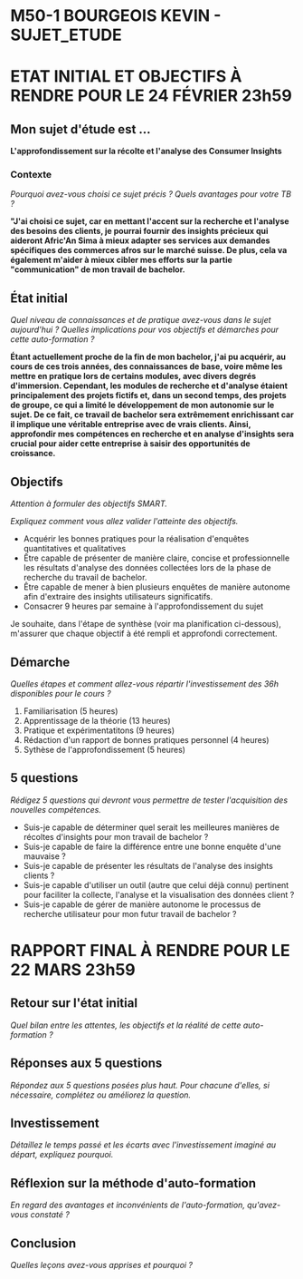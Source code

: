 # M50-1 BOURGEOIS KEVIN - SUJET_ETUDE

# ETAT INITIAL ET OBJECTIFS À RENDRE POUR LE 24 FÉVRIER 23h59

## Mon sujet d'étude est ...

**L'approfondissement sur la récolte et l'analyse des Consumer Insights**

### Contexte

_Pourquoi avez-vous choisi ce sujet précis ? Quels avantages pour votre TB ?_

**"J'ai choisi ce sujet, car en mettant l'accent sur la recherche et l'analyse des besoins des clients, je pourrai fournir des insights précieux qui aideront Afric'An Sima à mieux adapter ses services aux demandes spécifiques des commerces afros sur le marché suisse. De plus, cela va également m'aider à mieux cibler mes efforts sur la partie "communication" de mon travail de bachelor.**

## État initial

_Quel niveau de connaissances et de pratique avez-vous dans le sujet aujourd'hui ? Quelles implications pour vos objectifs et démarches pour cette auto-formation ?_

**Étant actuellement proche de la fin de mon bachelor, j'ai pu acquérir, au cours de ces trois années, des connaissances de base, voire même les mettre en pratique lors de certains modules, avec divers degrés d'immersion. Cependant, les modules de recherche et d'analyse étaient principalement des projets fictifs et, dans un second temps, des projets de groupe, ce qui a limité le développement de mon autonomie sur le sujet. De ce fait, ce travail de bachelor sera extrêmement enrichissant car il implique une véritable entreprise avec de vrais clients. Ainsi, approfondir mes compétences en recherche et en analyse d'insights sera crucial pour aider cette entreprise à saisir des opportunités de croissance.**

## Objectifs

_Attention à formuler des objectifs SMART._

_Expliquez comment vous allez valider l'atteinte des objectifs._

- Acquérir les bonnes pratiques pour la réalisation d'enquêtes quantitatives et qualitatives
- Être capable de présenter de manière claire, concise et professionnelle les résultats d'analyse des données collectées lors de la phase de recherche du travail de bachelor.
- Être capable de mener à bien plusieurs enquêtes de manière autonome afin d'extraire des insights utilisateurs significatifs.
- Consacrer 9 heures par semaine à l'approfondissement du sujet

Je souhaite, dans l'étape de synthèse (voir ma planification ci-dessous), m'assurer que chaque objectif à été rempli et approfondi correctement.  


## Démarche

_Quelles étapes et comment allez-vous répartir l'investissement des 36h disponibles pour le cours ?_

1. Familiarisation (5 heures)
2. Apprentissage de la théorie  (13 heures)
3. Pratique et expérimentatitons (9 heures)
4. Rédaction d'un rapport de bonnes pratiques personnel (4 heures)
5. Sythèse de l'approfondissement (5 heures)

## 5 questions

_Rédigez 5 questions qui devront vous permettre de tester l'acquisition des nouvelles compétences._

- Suis-je capable de déterminer quel serait les meilleures manières de récoltes d'insights pour mon travail de bachelor ? 
- Suis-je capable de faire la différence entre une bonne enquête d'une mauvaise ? 
- Suis-je capable de présenter les résultats de l'analyse des insights clients ? 
- Suis-je capable d'utiliser un outil (autre que celui déjà connu) pertinent pour faciliter la collecte, l'analyse et la visualisation des données client ? 
- Suis-je capable de gérer de manière autonome le processus de recherche utilisateur pour mon futur travail de bachelor ? 

# RAPPORT FINAL À RENDRE POUR LE 22 MARS 23h59

## Retour sur l'état initial

_Quel bilan entre les attentes, les objectifs et la réalité de cette auto-formation ?_

## Réponses aux 5 questions

_Répondez aux 5 questions posées plus haut. Pour chacune d'elles, si nécessaire, complétez ou améliorez la question._

## Investissement

_Détaillez le temps passé et les écarts avec l'investissement imaginé au départ, expliquez pourquoi._

## Réflexion sur la méthode d'auto-formation

_En regard des avantages et inconvénients de l'auto-formation, qu'avez-vous constaté ?_

## Conclusion

_Quelles leçons avez-vous apprises et pourquoi ?_
